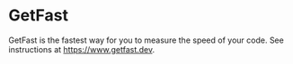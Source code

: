 # GetFast

GetFast is the fastest way for you to measure the speed of your code. See instructions at https://www.getfast.dev.

